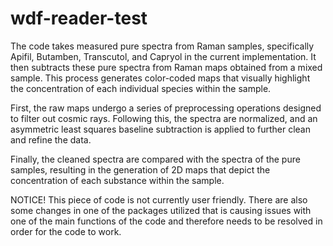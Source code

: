 # wdf-reader-test
The code takes measured pure spectra from Raman samples, specifically Apifil, Butamben, Transcutol, and Capryol in the current implementation. It then subtracts these pure spectra from Raman maps obtained from a mixed sample. This process generates color-coded maps that visually highlight the concentration of each individual species within the sample.

First, the raw maps undergo a series of preprocessing operations designed to filter out cosmic rays. Following this, the spectra are normalized, and an asymmetric least squares baseline subtraction is applied to further clean and refine the data.

Finally, the cleaned spectra are compared with the spectra of the pure samples, resulting in the generation of 2D maps that depict the concentration of each substance within the sample.

NOTICE!
This piece of code is not currently user friendly. There are also some changes in  one of the packages utilized that is causing issues with one of the main functions of the code and therefore needs to be resolved in order for the code to work.

